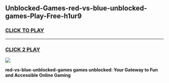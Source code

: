 
## Unblocked-Games-red-vs-blue-unblocked-games-Play-Free-h1ur9
<h3>
<a href="https://premium76.site?title=red-vs-blue-unblocked-games&ref=17A">CLICK TO PLAY</a></h3>
<hr>

<h3>
<a href="https://premium76.site?title=red-vs-blue-unblocked-games&ref=17A">CLICK 2 PLAY</a>
  
</h3>

<a href="https://premium76.site?title=red-vs-blue-unblocked-games&ref=17A"><img src="https://clearcache.store/games.png"></a>


**red-vs-blue-unblocked-games games unblocked: Your Gateway to Fun and Accessible Online Gaming**
